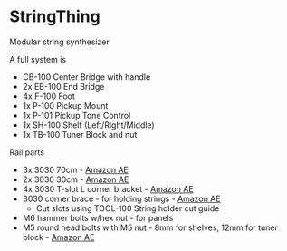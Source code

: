 # StringThing
Modular string synthesizer

A full system is
- CB-100 Center Bridge with handle
- 2x EB-100 End Bridge
- 4x F-100 Foot
- 1x P-100 Pickup Mount
- 1x P-101 Pickup Tone Control
- 1x SH-100 Shelf (Left/Right/Middle)
- 1x TB-100 Tuner Block and nut

Rail parts
- 3x 3030 70cm - [Amazon AE](https://www.amazon.ae/dp/B0CGZVSVVL)
- 2x 3030 30cm - [Amazon AE](https://www.amazon.ae/dp/B0CGZV8VY2)
- 4x 3030 T-slot L corner bracket - [Amazon AE](https://www.amazon.ae/dp/B0CHFF6B6S)
- 3030 corner brace - for holding strings - [Amazon AE](https://www.amazon.ae/dp/B0BFW3GV5R)
  - Cut slots using TOOL-100 String holder cut guide
- M6 hammer bolts w/hex nut - for panels
- M5 round head bolts with M5 nut - 8mm for shelves, 12mm for tuner block - [Amazon AE](https://www.amazon.ae/dp/B0CHMN8DZ2)
